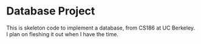 # Database Project

This is skeleton code to implement a database, from CS186 at UC Berkeley.
I plan on fleshing it out when I have the time.
